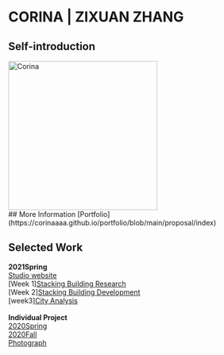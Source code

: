 # CORINA | ZIXUAN ZHANG

## Self-introduction
<img alt="Corina" src="https://github.com/steenblikrs/2021-Spring-Studio/blob/gh-pages/students/Corina/self.gif?raw=true" width="300">
 <br> 
 ## More Information
 [Portfolio](https://corinaaaa.github.io/portfolio/blob/main/proposal/index)

## Selected Work 
**2021Spring** <br>
[Studio website](https://corinazhang.wordpress.com/)
 <br>[Week 1][Stacking Building Research](https://steenblikrs.github.io/2021-Spring-Studio/Research/Stacking)
 <br>
 [Week 2][Stacking Building Development](https://steenblikrs.github.io/2021-Spring-Studio/students/Corina/Research)
 <br>
 [week3][City Analysis](https://steenblikrs.github.io/2021-Spring-Studio/students/Corina/City)
 <br><br>
**Individual Project** <br>
[2020Spring](https://steenblikrs.github.io/2021-Spring-Studio/students/Corina/2020S)
 <br>
[2020Fall](https://steenblikrs.github.io/2021-Spring-Studio/students/Corina/2020F)
<br>
[Photograph](https://steenblikrs.github.io/2021-Spring-Studio/students/Corina/P)
